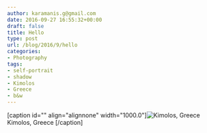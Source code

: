 ```yaml
---
author: karamanis.g@gmail.com
date: 2016-09-27 16:55:32+00:00
draft: false
title: Hello
type: post
url: /blog/2016/9/hello
categories:
- Photography
tags:
- self-portrait
- shadow
- Kimolos
- Greece
- b&w
---
```


[caption id="" align="alignnone" width="1000.0"]![ Kimolos, Greece ](https://images.squarespace-cdn.com/content/v1/4f3f61bae4b063b909445965/1474995259972-3WSA9MA9NGUXL53F4QTH/ke17ZwdGBToddI8pDm48kNu93_l1Rc0JoXikXAEKHf17gQa3H78H3Y0txjaiv_0fDoOvxcdMmMKkDsyUqMSsMWxHk725yiiHCCLfrh8O1z5QHyNOqBUUEtDDsRWrJLTmDJyaVitQ06bkWUY0OMxkmN-bdz7wg8la12Me-ub45vBE5029s6uMXtkNCzVgxK8m/image-asset.jpeg?format=original)
 Kimolos, Greece [/caption]
